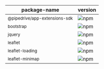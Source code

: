 |package-name|version|
|-|-|
|<sup>@pipedrive/app-extensions-sdk</sup>|![npm](https://img.shields.io/npm/v/@pipedrive/app-extensions-sdk?color=0d1117&label=%20&style=flat-square)|
|<sup>bootstrap</sup>|![npm](https://img.shields.io/npm/v/bootstrap?color=161b22&label=%20&style=flat-square)|
|<sup>jquery</sup>|![npm](https://img.shields.io/npm/v/jquery?color=0d1117&label=%20&style=flat-square)|
|<sup>leaflet</sup>|![npm](https://img.shields.io/npm/v/leaflet?color=161b22&label=%20&style=flat-square)|
|<sup>leaflet-loading</sup>|![npm](https://img.shields.io/npm/v/leaflet-loading?color=0d1117&label=%20&style=flat-square)|
|<sup>leaflet-minimap</sup>|![npm](https://img.shields.io/npm/v/leaflet-minimap?color=161b22&label=%20&style=flat-square)|
